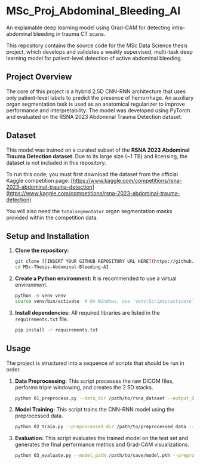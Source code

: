 # MSc_Proj_Abdominal_Bleeding_AI
An explainable deep learning model using Grad-CAM for detecting intra-abdominal bleeding in trauma CT scans.

This repository contains the source code for the MSc Data Science thesis project, which develops and validates a weakly supervised, multi-task deep learning model for patient-level detection of active abdominal bleeding.

## Project Overview

The core of this project is a hybrid 2.5D CNN-RNN architecture that uses only patient-level labels to predict the presence of hemorrhage. An auxiliary organ segmentation task is used as an anatomical regularizer to improve performance and interpretability. The model was developed using PyTorch and evaluated on the RSNA 2023 Abdominal Trauma Detection dataset.

## Dataset

This model was trained on a curated subset of the **RSNA 2023 Abdominal Trauma Detection dataset**. Due to its large size (~1 TB) and licensing, the dataset is not included in this repository.

To run this code, you must first download the dataset from the official Kaggle competition page:
[https://www.kaggle.com/competitions/rsna-2023-abdominal-trauma-detection](https://www.kaggle.com/competitions/rsna-2023-abdominal-trauma-detection)

You will also need the `totalsegmentator` organ segmentation masks provided within the competition data.

## Setup and Installation

1.  **Clone the repository:**
    ```bash
    git clone [[INSERT YOUR GITHUB REPOSITORY URL HERE](https://github.com/ramsjosh/MSc_Proj_Abdominal_Bleeding_AI/blob/main)]
    cd MSc-Thesis-Abdominal-Bleeding-AI
    ```

2.  **Create a Python environment:** It is recommended to use a virtual environment.
    ```bash
    python -m venv venv
    source venv/bin/activate  # On Windows, use `venv\Scripts\activate`
    ```

3.  **Install dependencies:** All required libraries are listed in the `requirements.txt` file.
    ```bash
    pip install -r requirements.txt
    ```

## Usage

The project is structured into a sequence of scripts that should be run in order.

1.  **Data Preprocessing:**
    This script processes the raw DICOM files, performs triple windowing, and creates the 2.5D stacks.
    ```bash
    python 01_preprocess.py --data_dir /path/to/rsna_dataset --output_dir /path/to/preprocessed_data
    ```

2.  **Model Training:**
    This script trains the CNN-RNN model using the preprocessed data.
    ```bash
    python 02_train.py --preprocessed_dir /path/to/preprocessed_data --save_path /path/to/save/model.pth
    ```

3.  **Evaluation:**
    This script evaluates the trained model on the test set and generates the final performance metrics and Grad-CAM visualizations.
    ```bash
    python 03_evaluate.py --model_path /path/to/save/model.pth --preprocessed_dir /path/to/preprocessed_data
    ```
